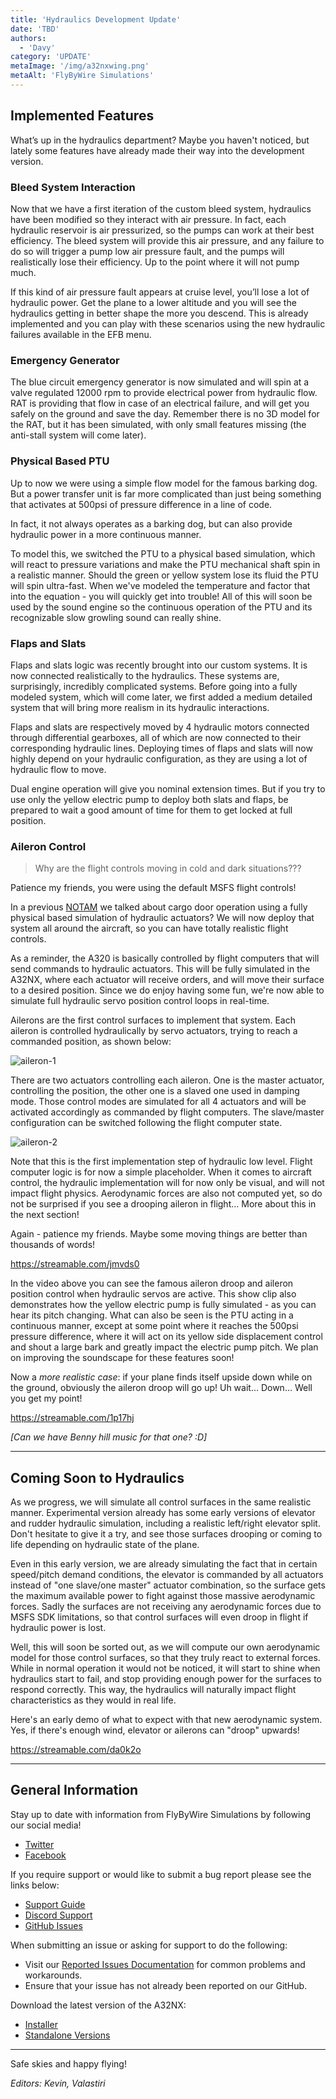 ```yaml
---
title: 'Hydraulics Development Update'
date: 'TBD'
authors:
  - 'Davy'
category: 'UPDATE'
metaImage: '/img/a32nxwing.png'
metaAlt: 'FlyByWire Simulations'
---
```


## Implemented Features

What’s up in the hydraulics department? Maybe you haven't noticed, but lately some features have already made their way into the development version.

### Bleed System Interaction

Now that we have a first iteration of the custom bleed system, hydraulics have been modified so they interact with air pressure. In fact, each hydraulic reservoir is air pressurized, so the pumps can work at their best efficiency. The bleed system will provide this air pressure, and any failure to do so will trigger a pump low air pressure fault, and the pumps will realistically lose their efficiency. Up to the point where it will not pump much.

If this kind of air pressure fault appears at cruise level, you’ll lose a lot of hydraulic power. Get the plane to a lower altitude and you will see the hydraulics getting in better shape the more you descend. This is already implemented and you can play with these scenarios using the new hydraulic failures available in the EFB menu.

### Emergency Generator

The blue circuit emergency generator is now simulated and will spin at a valve regulated 12000 rpm to provide electrical power from hydraulic flow. RAT is providing that flow in case of an electrical failure, and will get you safely on the ground and save the day. Remember there is no 3D model for the RAT, but it has been simulated, with only small features missing (the anti-stall system will come later).

### Physical Based PTU

Up to now we were using a simple flow model for the famous barking dog. But a power transfer unit is far more complicated than just being something that activates at 500psi of pressure difference in a line of code.

In fact, it not always operates as a barking dog, but can also provide hydraulic power in a more continuous manner.

To model this, we switched the PTU to a physical based simulation, which will react to pressure variations and make the PTU mechanical shaft spin in a realistic manner. Should the green or yellow system lose its fluid the PTU will spin ultra-fast. When we've modeled the temperature and factor that into the equation - you will quickly get into trouble! All of this will soon be used by the sound engine so the continuous operation of the PTU and its recognizable slow growling sound can really shine.

### Flaps and Slats

Flaps and slats logic was recently brought into our custom systems. It is now connected realistically to the hydraulics. These systems are, surprisingly, incredibly complicated systems. Before going into a fully modeled system, which will come later, we first added a medium detailed system that will bring more realism in its hydraulic interactions.

Flaps and slats are respectively moved by 4 hydraulic motors connected through differential gearboxes, all of which are now connected to their corresponding hydraulic lines. Deploying times of flaps and slats will now highly depend on your hydraulic configuration, as they are using a lot of hydraulic flow to move.

Dual engine operation will give you nominal extension times. But if you try to use only the yellow electric pump to deploy both slats and flaps, be prepared to wait a good amount of time for them to get locked at full position.

### Aileron Control

> Why are the flight controls moving in cold and dark situations???

Patience my friends, you were using the default MSFS flight controls!

In a previous [NOTAM](https://flybywiresim.com/notams/development_notam-2021-10/) we talked about cargo door operation using a fully physical based simulation of hydraulic actuators? We will now deploy that system all around the aircraft, so you can have totally realistic flight controls.

As a reminder, the A320 is basically controlled by flight computers that will send commands to hydraulic actuators. This will be fully simulated in the A32NX, where each actuator will receive orders, and will move their surface to a desired position. Since we do enjoy having some fun, we're now able to simulate full hydraulic servo position control loops in real-time. 

Ailerons are the first control surfaces to implement that system. Each aileron is controlled hydraulically by servo actuators, trying to reach a commanded position, as shown below:

![aileron-1](/img/notam-images/feb2022-series/hydraulics/hydraulics.png)

There are two actuators controlling each aileron. One is the master actuator, controlling the position, the other one is a slaved one used in damping mode. Those control modes are simulated for all 4 actuators and will be activated accordingly as commanded by flight computers. The slave/master configuration can be switched following the flight computer state.

![aileron-2](/img/notam-images/feb2022-series/hydraulics/hydraulics2.png)

Note that this is the first implementation step of hydraulic low level.  Flight computer logic is for now a simple placeholder. When it comes to aircraft control, the hydraulic implementation will for now only be visual, and will not impact flight physics. Aerodynamic forces are also not computed yet, so do not be surprised if you see a drooping aileron in flight... More about this in the next section!

Again - patience my friends. Maybe some moving things are better than thousands of words!

https://streamable.com/jmvds0

In the video above you can see the famous aileron droop and aileron position control when hydraulic servos are active. This show clip also demonstrates how the yellow electric pump is fully simulated - as you can hear its pitch changing. What can also be seen is the PTU acting in a continuous manner, except at some point where it reaches the 500psi pressure difference, where it will act on its yellow side displacement control and shout a large bark and greatly impact the electric pump pitch. We plan on improving the soundscape for these features soon!

Now a *more realistic case*: if your plane finds itself upside down while on the ground, obviously the aileron droop will go up! Uh wait… Down… Well you get my point!

https://streamable.com/1p17hj

*[Can we have Benny hill music for that one? :D]*

---

## Coming Soon to Hydraulics

As we progress, we will simulate all control surfaces in the same realistic manner. Experimental version already has some early versions of elevator and rudder hydraulic simulation, including a realistic left/right elevator split. Don't hesitate to give it a try, and see those surfaces drooping or coming to life depending on hydraulic state of the plane.

Even in this early version, we are already simulating the fact that in certain speed/pitch demand conditions, the elevator is commanded by all actuators instead of "one slave/one master" actuator combination, so the surface gets the maximum available power to fight against those massive aerodynamic forces. Sadly the surfaces are not receiving any aerodynamic forces due to MSFS SDK limitations, so that control surfaces will even droop in flight if hydraulic power is lost.

Well, this will soon be sorted out, as we will compute our own aerodynamic model for those control surfaces, so that they truly react to external forces. While in normal operation it would not be noticed, it will start to shine when hydraulics start to fail, and stop providing enough power for the surfaces to respond correctly. This way, the hydraulics will naturally impact flight characteristics as they would in real life.

Here's an early demo of what to expect with that new aerodynamic system. Yes, if there's enough wind, elevator or ailerons can "droop" upwards! 

https://streamable.com/da0k2o

---

## General Information

Stay up to date with information from FlyByWire Simulations by following our social media!

- [Twitter](https://twitter.com/FlyByWireSim)
- [Facebook](https://www.facebook.com/FlyByWireSimulations/)

If you require support or would like to submit a bug report please see the links below:

- [Support Guide](https://docs.flybywiresim.com/fbw-a32nx/support/)
- [Discord Support](https://discord.gg/flybywire)
- [GitHub Issues](https://github.com/flybywiresim/a32nx/issues/new/choose)

When submitting an issue or asking for support to do the following:

- Visit our [Reported Issues Documentation](https://docs.flybywiresim.com/fbw-a32nx/support/reported-issues/) for common problems and workarounds.
- Ensure that your issue has not already been reported on our GitHub.

Download the latest version of the A32NX:

- [Installer](https://api.flybywiresim.com/installer)
- [Standalone Versions](https://flybywiresim.com/a32nx/#download)

---

Safe skies and happy flying!

*Editors: Kevin, Valastiri*
